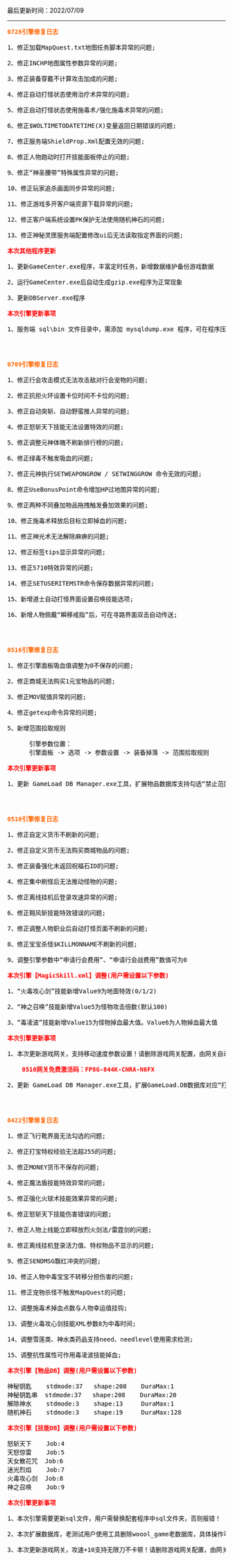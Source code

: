 
<html>
<head>
<meta http-equiv="Content-Type" content="text/html; charset=gb2312" />
<style type="text/css">
body {
	margin-left: 50px;
	margin-top: 50px;
	margin-right: 50px;
	margin-bottom: 50px;
	color: #000;
}
.zise {
	color: #90F;
}
.lan {
	color: #00F;
}
.fen {
	color: #F0F;
	font-weight: bold;
}
.hong {
	color: #F00;
	font-weight: bold;
}
.duanluo {
	padding-left: 2em;
}
.zhushi {
	color: #007700;
	font-weight: bold;
}

.biaoti {
	font-weight: bold;
	font-size: 24px;
	color: #F0F;
}
.cheng {
	color: #F60;
	font-weight: bold;
}

.url {
	color: #F0F;
	font-size: 20px;
	font-weight: bold;
}

/* code */
.code { background: #e5e5e5; padding: 10px 20px 10px; border: 1px solid #666; margin: 0; font-size: 14px; color:#333333;}
</style>
</head>

<body>
最后更新时间：2022/07/09<br />
<hr />

<pre><div class="code"><span class="cheng">0728引擎修复日志</span>

1、修正加载MapQuest.txt地图任务脚本异常的问题;

2、修正INCHP地图属性参数异常的问题;

3、修正装备穿戴不计算攻击加成的问题;

4、修正自动打怪状态使用治疗术异常的问题;

5、修正自动打怪状态使用施毒术/强化施毒术异常的问题;

6、修正$WOLTIMETODATETIME(X)变量返回日期错误的问题;

7、修正服务端ShieldProp.Xml配置无效的问题;

8、修正人物跑动时打开技能面板停止的问题;

9、修正“神圣腰带”特殊属性异常的问题;

10、修正玩家追杀画面同步异常的问题;

11、修正游戏多开客户端资源下载异常的问题;

12、修正客户端系统设置PK保护无法使用随机神石的问题;

13、修正神秘灵匣服务端配置修改ui后无法读取指定界面的问题;

<span class="hong">本次其他程序更新</span>

1、更新GameCenter.exe程序，丰富定时任务，新增数据维护备份游戏数据

2、运行GameCenter.exe后自动生成gzip.exe程序为正常现象

3、更新DBServer.exe程序

<span class="hong">本次引擎更新事项</span>

1、服务端 sql\bin 文件目录中，需添加 mysqldump.exe 程序，可在程序压缩包中获取

</div></pre>
<br />

<pre><div class="code"><span class="cheng">0709引擎修复日志</span>

1、修正行会攻击模式无法攻击敌对行会宠物的问题;

2、修正抗拒火环设置卡位时间不卡位的问题;

3、修正自动突斩、自动野蛮推人异常的问题;

4、修正怒斩天下技能无法设置特效的问题;

5、修正调整元神体魄不刷新排行榜的问题;

6、修正绿毒不触发吸血的问题;

7、修正元神执行SETWEAPONGROW / SETWINGGROW 命令无效的问题;

8、修正UseBonusPoint命令增加HP过地图异常的问题;

9、修正两种不同叠加物品拖拽触发叠加效果的问题;

10、修正施毒术释放后目标立即掉血的问题;

11、修正神光术无法解除麻痹的问题;

12、修正标签tips显示异常的问题;

13、修正5710特效异常的问题;

14、修正SETUSERITEMSTR命令保存数据异常的问题;

15、新增道士自动打怪界面设置召唤技能选项;

16、新增人物佩戴“瞬移戒指”后，可在寻路界面双击自动传送;

</div></pre>
<br />

<pre><div class="code"><span class="cheng">0516引擎修复日志</span>

1、修正引擎面板吸血值调整为0不保存的问题;

2、修正商城无法购买1元宝物品的问题;

3、修正MOV赋值异常的问题;

4、修正getexp命令异常的问题;

5、新增范围拾取规则

      引擎参数位置：
      引擎面板 -> 选项 -> 参数设置 -> 装备掉落 -> 范围拾取规则

<span class="hong">本次引擎更新事项</span>

1、更新 GameLoad DB Manager.exe工具，扩展物品数据库支持勾选“禁止范围拾取”

</div></pre>
<br />



<pre><div class="code"><span class="cheng">0510引擎修复日志</span>

1、修正自定义货币不刷新的问题;

2、修正自定义货币无法购买商城物品的问题;

3、修正装备强化未返回祝福石ID的问题;

4、修正集中刷怪后无法推动怪物的问题;

5、修正离线挂机后登录攻速异常的问题;

6、修正翱风斩技能特效错误的问题;

7、修正调整人物职业后自动打怪页面不刷新的问题;

8、修正宝宝杀怪$KILLMONNAME不刷新的问题;

9、调整引擎参数中“申请行会费用”、“申请行会战费用”数值可为0

<span class="hong">本次引擎【MagicSkill.xml】调整(用户需设置以下参数)</span>

1、“火毒攻心剑”技能新增Value9为地面特效(0/1/2)

2、“神之召唤”技能新增Value5为怪物攻击倍数(默认100)

3、“毒凌波”技能新增Value15为怪物掉血最大值。Value6为人物掉血最大值

<span class="hong">本次引擎更新事项</span>

1、本次更新游戏网关，支持移动速度参数设置！请删除游戏网关配置，由网关自动生成新的封挂参数

    <span class="hong">0510网关免费激活码：FP8G-844K-CNRA-N6FX</span>

2、更新 GameLoad DB Manager.exe工具，扩展GameLoad.DB数据库对应“打怪伤害加成”、“移动速度”、“范围拾取”

</div></pre>
<br />





<pre><div class="code"><span class="cheng">0422引擎修复日志</span>

1、修正飞行靴界面无法勾选的问题;

2、修正打宝特权经验无法超255的问题;

3、修正MONEY货币不保存的问题;

4、修正魔法盾技能特效异常的问题;

5、修正强化火球术技能效果异常的问题;

6、修正怒斩天下技能伤害错误的问题;

7、修正人物上线能立即释放烈火剑法/雷霆剑的问题;

8、修正离线挂机登录活力值、特权物品不显示的问题;

9、修正SENDMSG飘红冲突的问题;

10、修正人物中毒宝宝不转移分担伤害的问题;

11、修正宠物杀怪不触发MapQuest的问题;

12、调整施毒术掉血点数与人物幸运值挂钩;

13、调整火毒攻心剑技能XML参数8为中毒时间;

14、调整雪莲类、神水类药品支持need、needlevel使用需求检测;

15、调整抗性属性可作用毒凌波技能掉血;

<span class="hong">本次引擎【物品DB】调整(用户需设置以下参数)</span>

神秘钥匙    stdmode:37   shape:208    DuraMax:1
神秘钥匙串  stdmode:37   shape:208    DuraMax:20
解除神水    stdmode:3    shape:13     DuraMax:1
随机神石    stdmode:3    shape:19     DuraMax:128

<span class="hong">本次引擎【技能DB】调整(用户需设置以下参数)</span>

怒斩天下    Job:4
天怒惊雷    Job:5
天女散花咒  Job:6
迷光烈焰    Job:7
火毒攻心剑  Job:8
神之召唤    Job:9

<span class="hong">本次引擎更新事项</span>

1、本次引擎需要更新sql文件，用户需替换配套程序中sql文件夹，否则报错！

2、本次扩展数据库，老测试用户使用工具删除woool_game老数据库，具体操作可参考说明书

3、本次更新游戏网关，攻速+10支持无限刀不卡顿！请删除游戏网关配置，由网关自动生成新的封挂参数

</div>
</pre>
<br />

</body>
</html>
